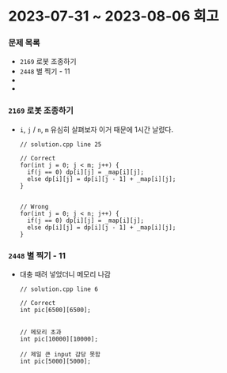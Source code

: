 # 2023-07-31 ~ 2023-08-06 회고

### 문제 목록

- `2169` 로봇 조종하기
- `2448` 별 찍기 - 11
-
-

### `2169` 로봇 조종하기

- `i`, `j` / `n`, `m` 유심히 살펴보자 이거 때문에 1시간 날렸다.

  ```
  // solution.cpp line 25

  // Correct
  for(int j = 0; j < m; j++) {
    if(j == 0) dp[i][j] = _map[i][j];
    else dp[i][j] = dp[i][j - 1] + _map[i][j];
  }


  // Wrong
  for(int j = 0; j < n; j++) {
    if(j == 0) dp[i][j] = _map[i][j];
    else dp[i][j] = dp[i][j - 1] + _map[i][j];
  }

  ```

### `2448` 별 찍기 - 11

- 대충 때려 넣었더니 메모리 나감

  ```
  // solution.cpp line 6

  // Correct
  int pic[6500][6500];


  // 메모리 초과
  int pic[10000][10000];

  // 제일 큰 input 감당 못함
  int pic[5000][5000];
  ```
